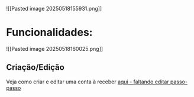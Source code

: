 ![[Pasted image 20250518155931.png]]

# Funcionalidades:
![[Pasted image 20250518160025.png]]

## Criação/Edição
Veja como criar e editar uma conta à receber [aqui - faltando editar passo-passo](https://scribehow.com/viewer/Creating_a_Payment_Voucher_in_OpenManager__sezx0EW2TSq4dRKh-KBbGA)